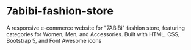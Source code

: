# 7abibi-fashion-store
A responsive e-commerce website for "7ABiBi" fashion store, featuring categories for Women, Men, and Accessories. Built with HTML, CSS, Bootstrap 5, and Font Awesome icons
